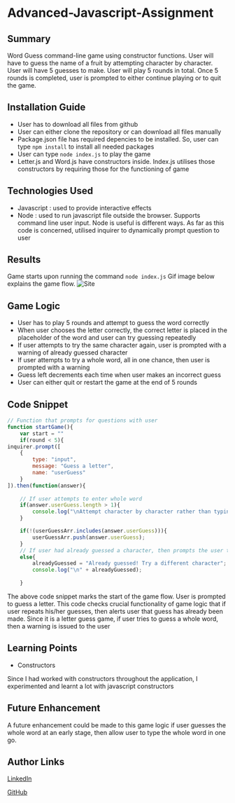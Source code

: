# Advanced-Javascript-Assignment

## Summary
Word Guess command-line game using constructor functions.
User will have to guess the name of a fruit by attempting character by character. User will have 5 guesses to make. User will play 5 rounds in total. Once 5 rounds is completed, user is prompted to either continue playing or to quit the game. 

## Installation Guide
* User has to download all files from github
* User can either clone the repository or can download all files manually
* Package.json file has required depencies to be installed. So, user can type `npm install` to install all needed packages
* User can type `node index.js` to play the game
* Letter.js and Word.js have constructors inside. Index.js utilises those constructors by requiring those for the functioning of game

## Technologies Used
- Javascript : used to provide interactive effects
- Node : used to run javascript file outside the browser. Supports command line user input. Node is useful is different ways. As
far as this code is concerned, utilised inquirer to dynamically prompt question to user

## Results
Game starts upon running the command `node index.js` Gif image below explains the game flow.
![Site](wordguess.gif)

## Game Logic
* User has to play 5 rounds and attempt to guess the word correctly
* When user chooses the letter correctly, the correct letter is placed in the placeholder of the word and user can try guessing repeatedly
* If user attempts to try the same character again, user is prompted with a warning of already guessed character
* If user attempts to try a whole word, all in one chance, then user is prompted with a warning
* Guess left decrements each time when user makes an incorrect guess
* User can either quit or restart the game at the end of 5 rounds

## Code Snippet
```Javascript
// Function that prompts for questions with user
function startGame(){
    var start = ""
    if(round < 5){
inquirer.prompt([
    {
        type: "input",
        message: "Guess a letter",
        name: "userGuess"
    }
]).then(function(answer){
    
    // If user attempts to enter whole word
    if(answer.userGuess.length > 1){
        console.log("\nAttempt character by character rather than typing the whole word !");
    }

    if(!(userGuessArr.includes(answer.userGuess))){
        userGuessArr.push(answer.userGuess);
    }
    // If user had already guessed a character, then prompts the user that letter was already guessed
    else{
        alreadyGuessed = "Already guessed! Try a different character";
        console.log("\n" + alreadyGuessed);
        
    }
```
The above code snippet marks the start of the game flow. User is prompted to guess a letter. This code checks crucial functionality of game logic 
that if user repeats his/her guesses, then alerts user that guess has already been made. Since it is a letter guess game, if user tries to guess a whole word, then a warning is issued to the user

## Learning Points
* Constructors

Since I had worked with constructors throughout the application, I experimented and learnt a lot with javascript constructors

## Future Enhancement
A future enhancement could be made to this game logic if user guesses the whole word at an early stage, then allow user to type the whole word in one go.

## Author Links
[LinkedIn](https://www.linkedin.com/in/mahisha-gunasekaran-0a780a88/)

[GitHub](https://github.com/Mahi-Mani)
